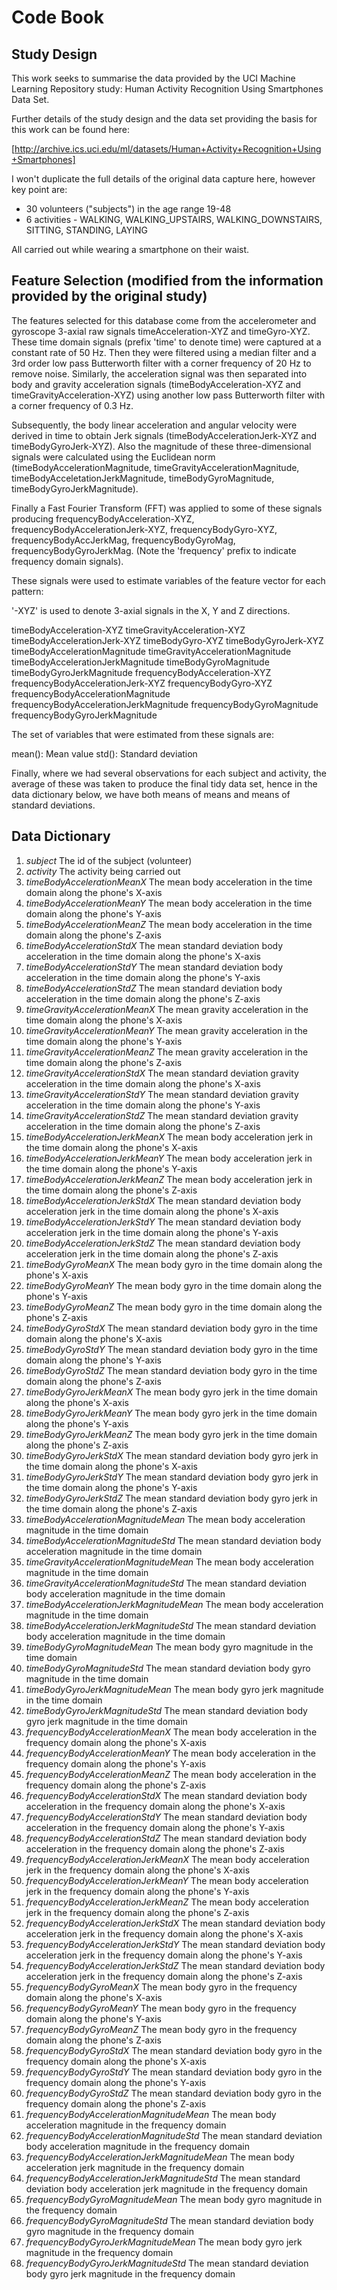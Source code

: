 Code Book
=========

Study Design
------------

This work seeks to summarise the data provided by the UCI Machine Learning Repository study:
Human Activity Recognition Using Smartphones Data Set.

Further details of the study design and the data set providing the basis for this work can be
found here:

[http://archive.ics.uci.edu/ml/datasets/Human+Activity+Recognition+Using+Smartphones]

I won't duplicate the full details of the original data capture here, however key point are:

* 30 volunteers ("subjects") in the age range 19-48
* 6 activities - WALKING, WALKING_UPSTAIRS, WALKING_DOWNSTAIRS, SITTING, STANDING, LAYING

All carried out while wearing a smartphone on their waist.

Feature Selection (modified from the information provided by the original study)
--------------------------------------------------------------------------------

The features selected for this database come from the accelerometer and gyroscope 
3-axial raw signals timeAcceleration-XYZ and timeGyro-XYZ. These time domain signals 
(prefix 'time' to denote time) were captured at a constant rate of 50 Hz. 
Then they were filtered using a median filter and a 3rd order low pass 
Butterworth filter with a corner frequency of 20 Hz to remove noise. Similarly, 
the acceleration signal was then separated into body and gravity
acceleration signals (timeBodyAcceleration-XYZ and timeGravityAcceleration-XYZ) using another low 
pass Butterworth filter with a corner frequency of 0.3 Hz. 

Subsequently, the body linear acceleration and angular velocity were derived in
time to obtain Jerk signals (timeBodyAccelerationJerk-XYZ and timeBodyGyroJerk-XYZ). Also the
magnitude of these three-dimensional signals were calculated using the Euclidean 
norm (timeBodyAccelerationMagnitude, timeGravityAccelerationMagnitude, 
timeBodyAcceletationJerkMagnitude, timeBodyGyroMagnitude, timeBodyGyroJerkMagnitude). 

Finally a Fast Fourier Transform (FFT) was applied to some of these signals producing
frequencyBodyAcceleration-XYZ, frequencyBodyAccelerationJerk-XYZ, frequencyBodyGyro-XYZ, 
frequencyBodyAccJerkMag, frequencyBodyGyroMag, frequencyBodyGyroJerkMag. (Note the 
'frequency' prefix to indicate frequency domain signals). 

These signals were used to estimate variables of the feature vector for each pattern: 

'-XYZ' is used to denote 3-axial signals in the X, Y and Z directions.

timeBodyAcceleration-XYZ
timeGravityAcceleration-XYZ
timeBodyAccelerationJerk-XYZ
timeBodyGyro-XYZ
timeBodyGyroJerk-XYZ
timeBodyAccelerationMagnitude
timeGravityAccelerationMagnitude
timeBodyAccelerationJerkMagnitude
timeBodyGyroMagnitude
timeBodyGyroJerkMagnitude
frequencyBodyAcceleration-XYZ
frequencyBodyAccelerationJerk-XYZ
frequencyBodyGyro-XYZ
frequencyBodyAccelerationMagnitude
frequencyBodyAccelerationJerkMagnitude
frequencyBodyGyroMagnitude
frequencyBodyGyroJerkMagnitude

The set of variables that were estimated from these signals are: 

mean(): Mean value
std(): Standard deviation

Finally, where we had several observations for each subject and activity, the average of these
was taken to produce the final tidy data set, hence in the data dictionary below, we have both
means of means and means of standard deviations.


Data Dictionary
---------------

1. *subject* The id of the subject (volunteer)
2. *activity* The activity being carried out
3. *timeBodyAccelerationMeanX* The mean body acceleration in the time domain along the phone's X-axis
4. *timeBodyAccelerationMeanY* The mean body acceleration in the time domain along the phone's Y-axis
5. *timeBodyAccelerationMeanZ* The mean body acceleration in the time domain along the phone's Z-axis
6. *timeBodyAccelerationStdX* The mean standard deviation body acceleration in the time domain along the phone's X-axis
7. *timeBodyAccelerationStdY* The mean standard deviation body acceleration in the time domain along the phone's Y-axis
8. *timeBodyAccelerationStdZ* The mean standard deviation body acceleration in the time domain along the phone's Z-axis
9. *timeGravityAccelerationMeanX* The mean gravity acceleration in the time domain along the phone's X-axis
10. *timeGravityAccelerationMeanY* The mean gravity acceleration in the time domain along the phone's Y-axis
11. *timeGravityAccelerationMeanZ* The mean gravity acceleration in the time domain along the phone's Z-axis
12. *timeGravityAccelerationStdX* The mean standard deviation gravity acceleration in the time domain along the phone's X-axis
13. *timeGravityAccelerationStdY* The mean standard deviation gravity acceleration in the time domain along the phone's Y-axis
14. *timeGravityAccelerationStdZ* The mean standard deviation gravity acceleration in the time domain along the phone's Z-axis
15. *timeBodyAccelerationJerkMeanX* The mean body acceleration jerk in the time domain along the phone's X-axis
16. *timeBodyAccelerationJerkMeanY* The mean body acceleration jerk in the time domain along the phone's Y-axis
17. *timeBodyAccelerationJerkMeanZ* The mean body acceleration jerk in the time domain along the phone's Z-axis
18. *timeBodyAccelerationJerkStdX* The mean standard deviation body acceleration jerk in the time domain along the phone's X-axis
19. *timeBodyAccelerationJerkStdY* The mean standard deviation body acceleration jerk in the time domain along the phone's Y-axis
20. *timeBodyAccelerationJerkStdZ* The mean standard deviation body acceleration jerk in the time domain along the phone's Z-axis
21. *timeBodyGyroMeanX* The mean body gyro in the time domain along the phone's X-axis
22. *timeBodyGyroMeanY* The mean body gyro in the time domain along the phone's Y-axis
23. *timeBodyGyroMeanZ* The mean body gyro in the time domain along the phone's Z-axis
24. *timeBodyGyroStdX* The mean standard deviation body gyro in the time domain along the phone's X-axis
25. *timeBodyGyroStdY* The mean standard deviation body gyro in the time domain along the phone's Y-axis
26. *timeBodyGyroStdZ* The mean standard deviation body gyro in the time domain along the phone's Z-axis
27. *timeBodyGyroJerkMeanX* The mean body gyro jerk in the time domain along the phone's X-axis
28. *timeBodyGyroJerkMeanY* The mean body gyro jerk in the time domain along the phone's Y-axis
29. *timeBodyGyroJerkMeanZ* The mean body gyro jerk in the time domain along the phone's Z-axis
30. *timeBodyGyroJerkStdX* The mean standard deviation body gyro jerk in the time domain along the phone's X-axis
31. *timeBodyGyroJerkStdY* The mean standard deviation body gyro jerk in the time domain along the phone's Y-axis
32. *timeBodyGyroJerkStdZ* The mean standard deviation body gyro jerk in the time domain along the phone's Z-axis
33. *timeBodyAccelerationMagnitudeMean* The mean body acceleration magnitude in the time domain 
34. *timeBodyAccelerationMagnitudeStd* The mean standard deviation body acceleration magnitude in the time domain 
35. *timeGravityAccelerationMagnitudeMean* The mean body acceleration magnitude in the time domain 
36. *timeGravityAccelerationMagnitudeStd* The mean standard deviation body acceleration magnitude in the time domain 
37. *timeBodyAccelerationJerkMagnitudeMean* The mean body acceleration magnitude in the time domain 
38. *timeBodyAccelerationJerkMagnitudeStd* The mean standard deviation body acceleration magnitude in the time domain 
39. *timeBodyGyroMagnitudeMean* The mean body gyro magnitude in the time domain 
40. *timeBodyGyroMagnitudeStd* The mean standard deviation body gyro magnitude in the time domain 
41. *timeBodyGyroJerkMagnitudeMean* The mean body gyro jerk magnitude in the time domain 
42. *timeBodyGyroJerkMagnitudeStd* The mean standard deviation body gyro jerk magnitude in the time domain 
43. *frequencyBodyAccelerationMeanX* The mean body acceleration in the frequency domain along the phone's X-axis
44. *frequencyBodyAccelerationMeanY* The mean body acceleration in the frequency domain along the phone's Y-axis
45. *frequencyBodyAccelerationMeanZ* The mean body acceleration in the frequency domain along the phone's Z-axis
46. *frequencyBodyAccelerationStdX* The mean standard deviation body acceleration in the frequency domain along the phone's X-axis
47. *frequencyBodyAccelerationStdY* The mean standard deviation body acceleration in the frequency domain along the phone's Y-axis
48. *frequencyBodyAccelerationStdZ* The mean standard deviation body acceleration in the frequency domain along the phone's Z-axis
49. *frequencyBodyAccelerationJerkMeanX* The mean body acceleration jerk in the frequency domain along the phone's X-axis
50. *frequencyBodyAccelerationJerkMeanY* The mean body acceleration jerk in the frequency domain along the phone's Y-axis
51. *frequencyBodyAccelerationJerkMeanZ* The mean body acceleration jerk in the frequency domain along the phone's Z-axis
52. *frequencyBodyAccelerationJerkStdX* The mean standard deviation body acceleration jerk in the frequency domain along the phone's X-axis
53. *frequencyBodyAccelerationJerkStdY* The mean standard deviation body acceleration jerk in the frequency domain along the phone's Y-axis
54. *frequencyBodyAccelerationJerkStdZ* The mean standard deviation body acceleration jerk in the frequency domain along the phone's Z-axis
55. *frequencyBodyGyroMeanX* The mean body gyro in the frequency domain along the phone's X-axis
56. *frequencyBodyGyroMeanY* The mean body gyro in the frequency domain along the phone's Y-axis
57. *frequencyBodyGyroMeanZ* The mean body gyro in the frequency domain along the phone's Z-axis
58. *frequencyBodyGyroStdX* The mean standard deviation body gyro in the frequency domain along the phone's X-axis
59. *frequencyBodyGyroStdY* The mean standard deviation body gyro in the frequency domain along the phone's Y-axis
60. *frequencyBodyGyroStdZ* The mean standard deviation body gyro in the frequency domain along the phone's Z-axis
61. *frequencyBodyAccelerationMagnitudeMean* The mean body acceleration magnitude in the frequency domain 
62. *frequencyBodyAccelerationMagnitudeStd* The mean standard deviation body acceleration magnitude in the frequency domain 
63. *frequencyBodyAccelerationJerkMagnitudeMean* The mean body acceleration jerk magnitude in the frequency domain 
64. *frequencyBodyAccelerationJerkMagnitudeStd* The mean standard deviation body acceleration jerk magnitude in the frequency domain 
65. *frequencyBodyGyroMagnitudeMean* The mean body gyro magnitude in the frequency domain 
66. *frequencyBodyGyroMagnitudeStd* The mean standard deviation body gyro magnitude in the frequency domain 
67. *frequencyBodyGyroJerkMagnitudeMean* The mean body gyro jerk magnitude in the frequency domain 
68. *frequencyBodyGyroJerkMagnitudeStd* The mean standard deviation body gyro jerk magnitude in the frequency domain 

